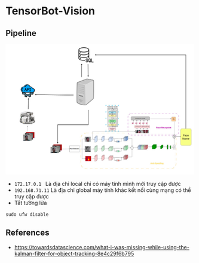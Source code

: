 # TensorBot-Vision


## Pipeline
![image](./images/pipeline.jpeg)


- `172.17.0.1 ` Là địa chỉ local chỉ có máy tính mình mới truy cập được
- `192.168.71.11` Là địa chỉ global máy tính khác kết nối cùng mạng có thề truy cập được
- Tắt tường lửa
```
sudo ufw disable
```



## References
- https://towardsdatascience.com/what-i-was-missing-while-using-the-kalman-filter-for-object-tracking-8e4c29f6b795
